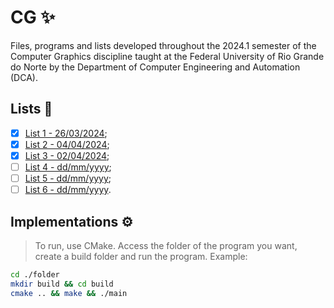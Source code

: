 # CG ✨

Files, programs and lists developed throughout the 2024.1 semester of the Computer Graphics discipline taught at the Federal University of Rio Grande do Norte by the Department of Computer Engineering and Automation (DCA).

## Lists 📄

- [x] [List 1 - 26/03/2024](./lists/lista-de-exercicios-01.pdf);
- [x] [List 2 - 04/04/2024](./lists/lista-de-exercicios-02.pdf);
- [x] [List 3 - 02/04/2024](./lists/lista-de-exercicios-03.pdf);
- [ ] [List 4 - dd/mm/yyyy](./lists/lista-de-exercicios-04.pdf);
- [ ] [List 5 - dd/mm/yyyy](./lists/lista-de-exercicios-05.pdf);
- [ ] [List 6 - dd/mm/yyyy](./lists/lista-de-exercicios-06.pdf).

## Implementations ⚙

> To run, use CMake. Access the folder of the program you want, create a build folder and run the program. Example:

```sh
cd ./folder
mkdir build && cd build
cmake .. && make && ./main
```
